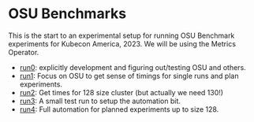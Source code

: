 # OSU Benchmarks

This is the start to an experimental setup for running OSU Benchmark experiments for Kubecon America, 2023.
We will be using the Metrics Operator.

 - [run0](run0): explicitly development and figuring out/testing OSU and others.
 - [run1](run1): Focus on OSU to get sense of timings for single runs and plan experiments.
 - [run2](run2): Get times for 128 size cluster (but actually we need 130!)
 - [run3](run3): A small test run to setup the automation bit.
 - [run4](run4): Full automation for planned experiments up to size 128.
